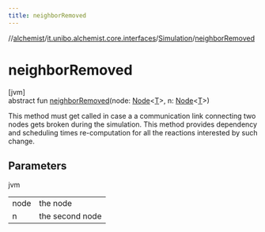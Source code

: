 ```yaml
---
title: neighborRemoved
---
```

//[alchemist](../../../index.html)/[it.unibo.alchemist.core.interfaces](../index.html)/[Simulation](index.html)/[neighborRemoved](neighbor-removed.html)



# neighborRemoved



[jvm]\
abstract fun [neighborRemoved](neighbor-removed.html)(node: [Node](../../it.unibo.alchemist.model.interfaces/-node/index.html)<[T](../../it.unibo.alchemist.boundary.interfaces/-output-monitor/index.html)>, n: [Node](../../it.unibo.alchemist.model.interfaces/-node/index.html)<[T](../../it.unibo.alchemist.boundary.interfaces/-output-monitor/index.html)>)



This method must get called in case a a communication link connecting two nodes gets broken during the simulation. This method provides dependency and scheduling times re-computation for all the reactions interested by such change.



## Parameters


jvm

| | |
|---|---|
| node | the node |
| n | the second node |





